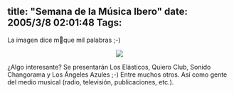 title: "Semana de la Música Ibero"
date: 2005/3/8 02:01:48
Tags: 
---
<p>La imagen dice m᳠que mil palabras ;-)</p>
<p align="center"><a href="http://www.geocities.com/semanamusica"><img src="http://www.damog.net/files/pics/semana-musica.png"/></a></p>
<p>¿Algo interesante? Se presentarán Los Elásticos, Quiero Club, Sonido Changorama y Los Ángeles Azules ;-) Entre muchos otros. Así como gente del medio musical (radio, televisión, publicaciones, etc.).</p>
<br/><br/>
